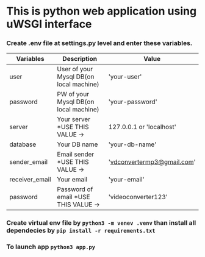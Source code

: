 # This is python web application using uWSGI interface


### Create .env file at settings.py level and enter these variables.

|Variables          |Description                            |Value                                                   |
|-------------------|--------------------------------       |--------------------------------------------------------|
|user               |User of your Mysql DB(on local machine)|'your-user'                                             |
|password           |PW of your Mysql DB(on local machine)  |'your-password'                                         |
|server             |Your server *USE THIS VALUE ->         |127.0.0.1 or 'localhost'                                | 
|database           |Your DB name                           |'your-db-name'                                          |
|sender_email       |Email sender *USE THIS VALUE ->        |'vdconvertermp3@gmail.com'                              |
|receiver_email     |Your email                             |'your-email'                                            |
|password           |Password of email  *USE THIS VALUE ->  |'videoconverter123'                                     |

### Create virtual env file by ```python3 -m venev .venv``` than install all dependecies by ```pip install -r requirements.txt```

### To launch app ```python3 app.py```
